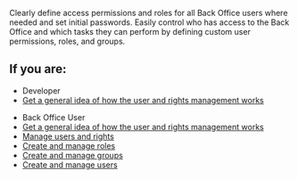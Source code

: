Clearly define access permissions and roles for all Back Office users where needed and set initial passwords. Easily control who has access to the Back Office and which tasks they can perform by defining custom user permissions, roles, and groups.

## If you are:

<div class="mr-container">
    <div class="mr-list-container">
        <!-- col1 -->
        <div class="mr-col">
            <ul class="mr-list mr-list-green">
                <li class="mr-title">Developer</li>
                <li><a href="https://documentation.spryker.com/docs/user-and-rights-management#acl-configuration" class="mr-link">Get a general idea of how the user and rights management works</a></li></ul>
        </div>
  <!-- col2 -->
        <div class="mr-col">
            <ul class="mr-list mr-list-blue">
                <li class="mr-title"> Back Office User</li>
                  <li><a href="https://documentation.spryker.com/docs/user-and-rights-management#acl-configuration" class="mr-link">Get a general idea of how the user and rights management works</a></li>
                <li><a href="https://documentation.spryker.com/docs/user-and-rights-management" class="mr-link">Manage users and rights</a></li>
                <li><a href="https://documentation.spryker.com/docs/managing-roles" class="mr-link">Create and manage roles</a></li>
                <li><a href="https://documentation.spryker.com/docs/managing-groups" class="mr-link">Create and manage groups</a></li>
                <li><a href="https://documentation.spryker.com/docs/managing-users" class="mr-link">Create and manage users</a></li>
            </ul>
        </div>
 </div>
</div>
